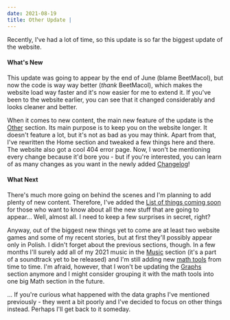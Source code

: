 ```yaml
---
date: 2021-08-19
title: Other Update |
---
```


Recently, I've had a lot of time, so this update is so far the biggest update of the website.

#### What's New

This update was going to appear by the end of June (blame BeetMacol), but now the code is way way better (*thank* BeetMacol), which makes the website load way faster and it's now easier for me to extend it. If you've been to the website earlier, you can see that it changed considerably and looks cleaner and better.

When it comes to new content, the main new feature of the update is the [Other](/other) section. Its main purpose is to keep you on the website longer. It doesn't feature a lot, but it's not as bad as you may think. Apart from that, I've rewritten the Home section and tweaked a few things here and there. The website also got a cool 404 error page. Now, I won't be mentioning every change because it'd bore you - but if you're interested, you can learn of as many changes as you want in the newly added [Changelog](/other/changelog)!

#### What Next

There's much more going on behind the scenes and I'm planning to add plenty of new content. Therefore, I've added the [List of things coming soon](/other/other/soon) for those who want to know about all the new stuff that are going to appear... Well, almost all. I need to keep a few surprises in secret, right?

Anyway, out of the biggest new things yet to come are at least two website games and some of my recent stories, but at first they'll possibly appear only in Polish. I didn't forget about the previous sections, though. In a few months I'll surely add all of my 2021 music in the [Music](/music) section (it's a part of a soundtrack yet to be released) and I'm still adding new [math tools](/math) from time to time. I'm afraid, however, that I won't be updating the [Graphs](/graphs) section anymore and I might consider grouping it with the math tools into one big Math section in the future.

... If you're curious what happened with the data graphs I've mentioned previously - they went a bit poorly and I've decided to focus on other things instead. Perhaps I'll get back to it someday.

<br />

<MdImage img="level-up.png" height="250" class="border"></MdImage>